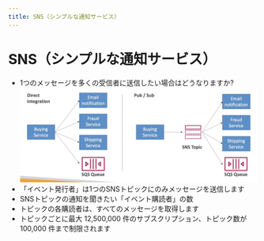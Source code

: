 ```yaml
---
title: SNS（シンプルな通知サービス）
---
```


# SNS（シンプルな通知サービス）

- 1つのメッセージを多くの受信者に送信したい場合はどうなりますか?
  ![SNS](./SNS.png)
- 「イベント発行者」は1つのSNSトピックにのみメッセージを送信します
- SNSトピックの通知を聞きたい「イベント購読者」の数
- トピックの各購読者は、すべてのメッセージを取得します
- トピックごとに最大 12,500,000 件のサブスクリプション、トピック数が 100,000 件まで制限されます
